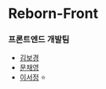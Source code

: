 # Reborn-Front

### 프론트엔드 개발팀

- [김보경](https://github.com/kimbodle)
- [문채영](https://github.com/mcy0325)
- [이서정](https://github.com/girin-sj) ⭐ 
